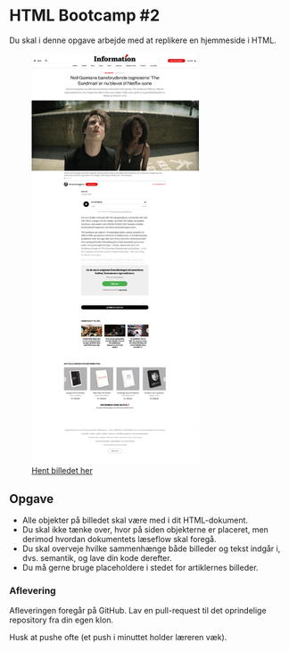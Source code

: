 # HTML Bootcamp #2
Du skal i denne opgave arbejde med at replikere en hjemmeside i HTML.

<figure>
<img src="./assets/sandman.png" width="300">
<figcaption><a href="./assets/sandman.png">Hent billedet her</a></figcaption>
</figure>

## Opgave
* Alle objekter på billedet skal være med i dit HTML-dokument.
* Du skal ikke tænke over, hvor på siden objekterne er placeret, men derimod hvordan dokumentets læseflow skal foregå.
* Du skal overveje hvilke sammenhænge både billeder og tekst indgår i, dvs. semantik, og lave din kode derefter.
* Du må gerne bruge placeholdere i stedet for artiklernes billeder.

### Aflevering
Afleveringen foregår på GitHub. Lav en pull-request til det oprindelige repository fra din egen klon.

Husk at pushe ofte (et push i minuttet holder læreren væk).

